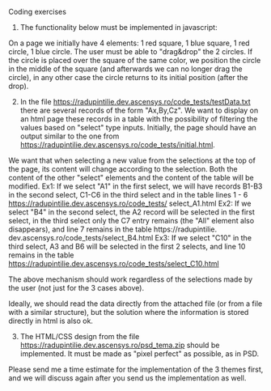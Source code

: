Coding exercises

1. The functionality below must be implemented in javascript:

On a page we initially have 4 elements: 1 red square, 1 blue square, 1 red circle, 1 blue circle. The user must be able to "drag&drop" the 2 circles. If the circle is placed over the square of the same color, we position the circle in the middle of the square (and afterwards we can no longer drag the circle), in any other case the circle returns to its initial position (after the drop).

2. In the file https://radupintilie.dev.ascensys.ro/code_tests/testData.txt there are several records of the form "Ax,By,Cz". We want to display on an html page these records in a table with the possibility of filtering the values based on "select" type inputs. Initially, the page should have an output similar to the one from https://radupintilie.dev.ascensys.ro/code_tests/initial.html.

We want that when selecting a new value from the selections at the top of the page, its content will change according to the selection. Both the content of the other "select" elements and the content of the table will be modified.
Ex1: If we select "A1" in the first select, we will have records B1-B3 in the second select, C1-C6 in the third select and in the table lines 1 - 6 https://radupintilie.dev.ascensys.ro/code_tests/ select_A1.html
Ex2: If we select "B4" in the second select, the A2 record will be selected in the first select, in the third select only the C7 entry remains (the "All" element also disappears), and line 7 remains in the table https://radupintilie. dev.ascensys.ro/code_tests/select_B4.html
Ex3: If we select "C10" in the third select, A3 and B6 will be selected in the first 2 selects, and line 10 remains in the table https://radupintilie.dev.ascensys.ro/code_tests/select_C10.html

The above mechanism should work regardless of the selections made by the user (not just for the 3 cases above).

Ideally, we should read the data directly from the attached file (or from a file with a similar structure), but the solution where the information is stored directly in html is also ok.

3. The HTML/CSS design from the file https://radupintilie.dev.ascensys.ro/psd_tema.zip should be implemented. It must be made as "pixel perfect" as possible, as in PSD.

Please send me a time estimate for the implementation of the 3 themes first, and we will discuss again after you send us the implementation as well.
